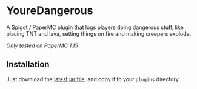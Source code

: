 # YoureDangerous

A Spigot / PaperMC plugin that logs players doing dangerous stuff, like placing TNT and
lava, setting things on fire and making creepers explode.

*Only tested on PaperMC 1.15*

## Installation
Just download the [latest jar file](https://github.com/mattiamari/youredangerous/releases),
and copy it to your ```plugins``` directory.

